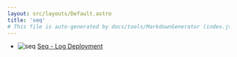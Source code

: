 ```yaml
---
layout: src/layouts/Default.astro
title: 'seq'
# This file is auto-generated by docs/tools/MarkdownGenerator (index.js)
---
```


<ul>

<li>

![seq](https://i.octopus.com/library/step-templates/seq.png) [Seq - Log Deployment](/seq/seq-log-deployment/)

</li>
        
</ul>

